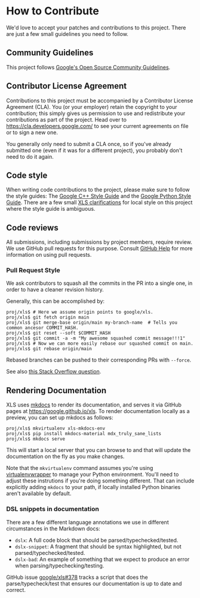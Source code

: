 # How to Contribute

We'd love to accept your patches and contributions to this project. There are
just a few small guidelines you need to follow.

## Community Guidelines

This project follows
[Google's Open Source Community Guidelines](https://opensource.google/conduct/).

## Contributor License Agreement

Contributions to this project must be accompanied by a Contributor License
Agreement (CLA). You (or your employer) retain the copyright to your
contribution; this simply gives us permission to use and redistribute your
contributions as part of the project. Head over to
<https://cla.developers.google.com/> to see your current agreements on file or
to sign a new one.

You generally only need to submit a CLA once, so if you've already submitted one
(even if it was for a different project), you probably don't need to do it
again.

## Code style

When writing code contributions to the project, please make sure to follow the
style guides:
The [Google C++ Style Guide](https://google.github.io/styleguide/cppguide.html)
and the
[Google Python Style Guide](https://google.github.io/styleguide/pyguide.html).
There are a few small [XLS clarifications](xls_style.md) for local
style on this project where the style guide is ambiguous.

## Code reviews

All submissions, including submissions by project members, require review. We
use GitHub pull requests for this purpose. Consult
[GitHub Help](https://help.github.com/articles/about-pull-requests/) for more
information on using pull requests.

### Pull Request Style

We ask contributors to squash all the commits in the PR into a single one, in
order to have a cleaner revision history.

Generally, this can be accomplished by:

```console
proj/xls$ # Here we assume origin points to google/xls.
proj/xls$ git fetch origin main
proj/xls$ git merge-base origin/main my-branch-name  # Tells you common ancesor COMMIT_HASH.
proj/xls$ git reset --soft $COMMIT_HASH
proj/xls$ git commit -a -m "My awesome squashed commit message!!!1"
proj/xls$ # Now we can more easily rebase our squashed commit on main.
proj/xls$ git rebase origin/main
```

Rebased branches can be pushed to their corresponding PRs with `--force`.

See also [this Stack Overflow
question](https://stackoverflow.com/questions/17354353/git-squash-all-commits-in-branch-without-conflicting).

## Rendering Documentation

XLS uses [mkdocs](https://www.mkdocs.org/) to render its documentation, and
serves it via GitHub pages at <https://google.github.io/xls>. To render
documentation locally as a preview, you can set up mkdocs as follows:

```console
proj/xls$ mkvirtualenv xls-mkdocs-env
proj/xls$ pip install mkdocs-material mdx_truly_sane_lists
proj/xls$ mkdocs serve
```

This will start a local server that you can browse to and that will update the
documentation on the fly as you make changes.

Note that the `mkvirtualenv` command assumes you're using
[virtualenvwrapper](https://virtualenvwrapper.readthedocs.io/en/latest/index.html)
to manage your Python environment. You'll need to adjust these instrutions if
you're doing something different. That can include explicitly adding `mkdocs` to
your path, if locally installed Python binaries aren't available by default.

### DSL snippets in documentation

There are a few different language annotations we use in different
circumstances in the Markdown docs:

* `dslx`: A full code block that should be parsed/typechecked/tested.
* `dslx-snippet`: A fragment that should be syntax highlighted, but not
  parsed/typechecked/tested.
* `dslx-bad`: An example of something that we expect to produce an error
  when parsing/typechecking/testing.

GitHub issue [google/xls#378](https://github.com/google/xls/issues/378) tracks
a script that does the parse/typecheck/test that ensures our documentation is
up to date and correct.
